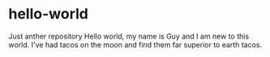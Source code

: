 # hello-world
Just anther repository
Hello world, my name is Guy and I am new to this world.
I've had tacos on the moon and find them far superior to earth tacos.
